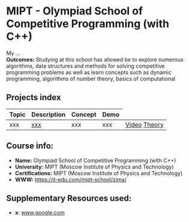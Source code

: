 # MIPT - Olympiad School of Competitive Programming (with C++)

My ... <br/>
**Outcomes:** Studying at this school has allowed be to explore numerous algorithms, data structures and methods for solving competitive programming problems as well as learn concepts such as dynamic programming, algorithms of number theory, basics of computational

## Projects index

<table>
    <thead>
        <tr>
            <th>Topic</th>
            <th>Description</th>
            <th>Concept</th>
            <th>Demo</th>
        </tr>
    </thead>
    <tbody>
        <tr>
            <td rowspan=2>xxx</td>
            <td><a href="./x/x">xxx</a></td>
            <td>xxx</td>
            <td>xxx</td>
            <td>
                <a href="www.google.com">Video</a>
                <a href="www.google.com">Theory</a>
            </td>
        </tr>
    </tbody>

</table>

## Course info:
* __Name:__ Olympiad School of Competitive Programming (with C++)
* __University:__ MIPT (Moscow Institute of Physics and Technology)
* __Certifications:__ MIPT (Moscow Institute of Physics and Technology)
* __WWW:__ https://it-edu.com/mipt-school/zima/

## Supplementary Resources used:
* __x__: www.google.com
